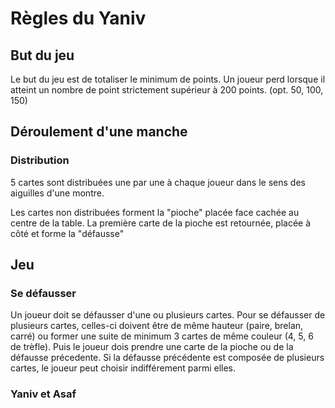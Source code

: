 # Règles du Yaniv

## But du jeu

Le but du jeu est de totaliser le minimum de points. Un joueur perd lorsque il
atteint un nombre de point strictement supérieur à 200 points. (opt. 50, 100, 150)

## Déroulement d'une manche
### Distribution

5 cartes sont distribuées une par une à chaque joueur dans le sens des aiguilles
d'une montre.

Les cartes non distribuées forment la "pioche" placée face cachée au centre de la table.
La première carte de la pioche est retournée, placée à côté et forme la "défausse"

## Jeu

### Se défausser

Un joueur doit se défausser d'une ou plusieurs cartes. Pour se
défausser de plusieurs cartes, celles-ci doivent être de même hauteur (paire,
brelan, carré) ou former une suite de minimum 3 cartes de même couleur (4, 5, 6
de trèfle). Puis le joueur dois prendre une carte de la pioche ou de la défausse
précedente. Si la défausse précédente est composée de plusieurs cartes, le
joueur peut choisir indifférement parmi elles.


### Yaniv et Asaf
